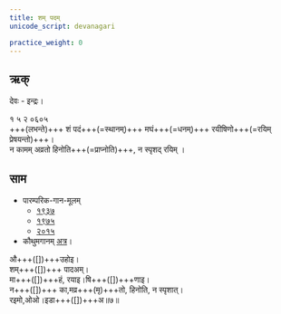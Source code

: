 ```yaml
---
title: शम् पदम्
unicode_script: devanagari

practice_weight: 0
---
```



## ऋक्
देवः - इन्द्रः।

१ ५ २ ०६०५  
+++(लभन्ते)+++ शं पदं+++(=स्थानम्)+++ मघं+++(=धनम्)+++ रयीषिणो+++(=रयिम् प्रेषयन्तो)+++।  
न कामम् अव्रतो हिनोति+++(=प्राप्नोति)+++, न स्पृशद् रयिम्  । 

## साम
- पारम्परिक-गान-मूलम् 
  - [१९३७](https://archive.org/stream/sAmaveda-jaiminIya-paravastu-paramparA-docs/sAmaveda-paravastu-1937#page/n55/mode/1up)
  - [१९७५](https://archive.org/stream/sAmaveda-jaiminIya-paravastu-paramparA-docs/sAmaveda-paravastu-1975#page/n51/mode/2up)
  - [२०१५](https://archive.org/stream/sAmaveda-jaiminIya-paravastu-paramparA-docs/proxaNa-sAmAni#page/n3/mode/2up)
- कौथुमगानम् [अत्र](https://archive.org/details/SamaVedaSanhitaWithSayanabhashyaVolume1SatyavrataSamasrami1874bis_201804/page/n955)।

<div class="audioEmbed"  caption="रामानुजार्यः 1974 " src="https://archive
.org/download/jaiminIya-sAma-gAna-paravastu-tradition-rAmAnuja/sham-padam.mp3"></div>
<div class="audioEmbed"  caption="गोपालार्यः 2015  " src="https://archive
.org/download/jaiminIya-sAma-gAna-paravastu-tradition-gopAla-2015/sham-padam.mp3"></div>

औ+++([])+++उहोइ।  
शम्+++([])+++ पादअम्।  
मा+++([])+++हं, रयाइ।षि+++([])+++णाइ।  
न+++([])+++ का,मव्र+++(~~मृ~~)+++तो, हिनोति, न स्पृशात्।  
रइमो,ओओ।इडा+++([])+++अ॥७॥

